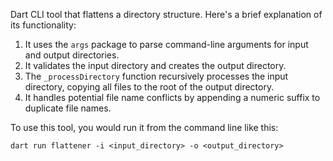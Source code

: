 Dart CLI tool that flattens a directory structure. Here's a brief explanation of its functionality:

1. It uses the `args` package to parse command-line arguments for input and output directories.
2. It validates the input directory and creates the output directory.
3. The `_processDirectory` function recursively processes the input directory, copying all files to the root of the output directory.
4. It handles potential file name conflicts by appending a numeric suffix to duplicate file names.

To use this tool, you would run it from the command line like this:
```
dart run flattener -i <input_directory> -o <output_directory>
```
